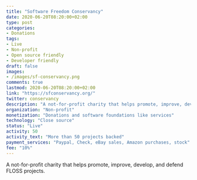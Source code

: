 ```yaml
---
title: "Software Freedom Conservancy"
date: 2020-06-20T08:20:00+02:00
type: post
categories:
- Donations
tags:
- Live
- Non-profit
- Open source friendly
- Developer friendly
draft: false
images:
- /images/sf-conservancy.png
comments: true
lastmod: 2020-06-20T08:20:00+02:00
link: "https://sfconservancy.org/"
twitter: conservancy
description: "A not-for-profit charity that helps promote, improve, develop, and defend FLOSS projects. "
organization: "Non-profit"
monetization: "Donations and software foundations like services"
technology: "Close source"
status: "Live"
activity: 50
activity_text: "More than 50 projects backed"
payment_services: "Paypal, Check, eBay sales, Amazon purchases, stock"
fee: "10%"
---
```


A not-for-profit charity that helps promote, improve, develop, and defend FLOSS projects. <!--more-->

